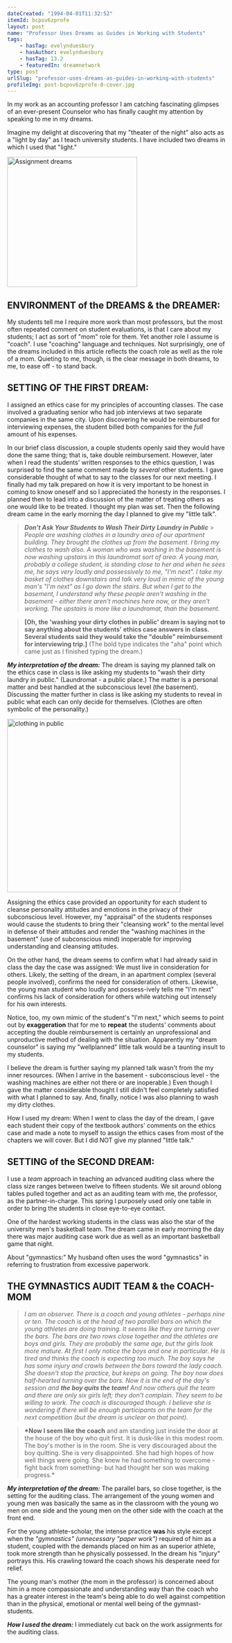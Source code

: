 ```yaml
---
dateCreated: "1994-04-01T11:32:52"
itemId: bcpov6zprofe
layout: post
name: "Professor Uses Dreams as Guides in Working with Students"
tags:
    - hasTag: evelynduesbury
    - hasAuthor: evelynduesbury
    - hasTag: 13.2
    - featuredIn: dreamnetwork
type: post
urlSlug: "professor-uses-dreams-as-guides-in-working-with-students"
profileImg: post-bcpov6zprofe-0-cover.jpg
---
```


In my work as an accounting professor I am catching fascinating glimpses of an ever-present Counselor who has finally caught my attention by speaking to me in my dreams.

Imagine my delight at discovering that my "theater of the night" also acts as a "light by day" as I teach university students. I have included two dreams in which I used that "light."

<img src="../images/post-bcpov6zprofe-1.jpg" alt="Assignment dreams" width="300px" height="auto">

## ENVIRONMENT of the DREAMS & the DREAMER:

My students tell me I require more work than most professors, but the most often repeated comment on student evaluations, is that I care about my students; I act as sort of "mom" role for them. Yet another role I assume is "coach". I use "coaching" language and techniques. Not surprisingly, one of the dreams included in this article reflects the coach role as well as the role of a mom. Quieting to me, though, is the clear message in both dreams, to me, to ease off - to stand back.

## SETTING OF THE FIRST DREAM:

I assigned an ethics case for my principles of accounting classes. The case involved a graduating senior who had job interviews at two separate companies in the same city. Upon discovering he would be reimbursed for interviewing expenses, the student billed both companies for the _full_ amount of his expenses.

In our brief class discussion, a couple students openly said they would have done the same thing; that is, take double reimbursement. However, later when I read the students' written responses to the ethics question, I was surprised to find the same comment made by _several_ other students. I gave considerable thought of what to say to the classes for our next meeting. I finally had my talk prepared on how it is very important to be honest in coming to know oneself and so I appreciated the honesty in the responses. I planned then to lead into a discussion of the matter of treating others as one would like to be treated. I thought my plan was set. Then the following dream came in the early morning the day I planned to give my "little talk".

> **_Don't Ask Your Students to Wash Their Dirty Laundry in Public_** > _People are washing clothes in a laundry area of our apartment building. They brought the clothes up from the basement. I bring my clothes to wash also. A woman who was washing in the basement is now washing upstairs in this laundromat sort of area. A young man, probably a college student, is standing close to her and when he sees me, he says very loudly and possessively to me, "I'm next". I take my basket of clothes downstairs and talk very loud in mimic of the young man's "I'm next" as I go down the stairs. But when I get to the basement, I understand why these people aren't washing in the basement - either there aren't machines here now, or they aren't working. The upstairs is more like a laundromat, than the basement._

> **[Oh, the 'washing your dirty clothes in public' dream is saying not to say anything about the students' ethics case answers in class. Several students said they would take the "double" reimbursement for interviewing trip.]** (The bold type indicates the "aha" point which came just as I finished typing the dream.)

**_My interpretation of the dream:_** The dream is saying my planned talk on the ethics case in class is like asking my students to "wash their dirty laundry in public." (Laundromat - a public place.) The matter is a personal matter and best handled at the subconscious level (the basement). Discussing the matter further in class is like asking my students to reveal in public what each can only decide for themselves. (Clothes are often symbolic of the personality.)

<img src="../images/post-bcpov6zprofe-0.jpg" alt="clothing in public" width="400px" height="auto">

Assigning the ethics case provided an opportunity for each student to cleanse personality attitudes and emotions in the privacy of their subconscious level. However, my "appraisal" of the students responses would cause the students to bring their "cleansing work" to the mental level in defense of their attitudes and render the "washing machines in the basement" (use of subconscious mind) inoperable for improving understanding and cleansing attitudes.

On the other hand, the dream seems to confirm what I had already said in class the day the case was assigned: We must live in consideration for others. Likely, the setting of the dream, in an apartment complex (several people involved), confirms the need for consideration of others. Likewise, the young man student who loudly and possess-ively tells me "I'm next" confirms his lack of consideration for others while watching out intensely for his own interests.

Notice, too, my own mimic of the student's "I'm next," which seems to point out by **exaggeration** that for me to **repeat** the students' comments about accepting the double reimbursement is certainly an unprofessional and unproductive method of dealing with the situation. Apparently my "dream counselor" is saying my "wellplanned" little talk would be a taunting insult to my students.

I believe the dream is further saying my planned talk wasn't from the my inner resources. (When I arrive in the basement - subconscious level - the washing machines are either not there or are inoperable.) Even though I gave the matter considerable thought I still didn't feel completely satisfied with what I planned to say. And, finally, notice I was also planning to wash my dirty clothes.

How I used my dream: When I went to class the day of the dream, I gave each student their copy of the textbook authors' comments on the ethics case and made a note to myself to assign the ethics cases from most of the chapters we will cover. But I did NOT give my planned "little talk."

## SETTING of the SECOND DREAM:

I use a _team_ approach in teaching an advanced auditing class where the class size ranges between twelve to fifteen students. We sit around oblong tables pulled together and act as an auditing team with me, the professor, as the partner-in-charge. This spring I purposely used only one table in order to bring the students in close eye-to-eye contact.

One of the hardest working students in the class was also the star of the university men's basketball team. The dream came in early morning the day there was major auditing case work due as well as an important basketball game that night.

About "gymnastics:" My husband often uses the word "gymnastics" in referring to frustration from excessive paperwork.

## THE GYMNASTICS AUDIT TEAM & the COACH-MOM

> _I am an observer. There is a coach and young athletes - perhaps nine or ten. The coach is at the head of two parallel bars on which the young athletes are doing training. It seems like they are turning over the bars. The bars are two rows close together and the athletes are boys and girls. They are probably the same age, but the girls look more mature. At first I only notice the boys and one in particular. He is tired and thinks the coach is expecting too much. The boy says he has some injury and crawls between the bars toward the lady coach. She doesn't stop the practice, but keeps on going. The boy now does half-hearted turning over the bars. Now it is the end of the day's session and **the boy quits the team!** And now others quit the team and there are only six girls left; they don't complain. They seem to be willing to work. The coach is discouraged though. I believe she is wondering if there will be enough participants on the team for the next competition (but the dream is unclear on that point)._

> **\*Now I seem like the coach** and am standing just inside the door at the house of the boy who quit first. It is dusk-like in this modest room. The boy's mother is in the room. She is very discouraged about the boy quitting. She is very disappointed. She had high hopes of how well things were going. She knew he had something to overcome -fight back from something- but had thought her son was making progress.\*

**_My interpretation of the dream:_** The parallel bars, so close together, is the setting for the auditing class. The arrangement of the young women and young men was basically the same as in the classroom with the young wo men on one side and the young men on the other side with the coach at the front end.

For the young athlete-scholar, the intense practice **was** his style except when the _"gymnastics" (unnecessary "paper work")_ required of him as a student, coupled with the demands placed on him as an superior athlete, took more strength than he physically possessed. In the dream his "injury" portrays this. His crawling toward the coach shows his desperate need for relief.

The young man's mother (the mom in the professor) is concerned about him in a more compassionate and understanding way than the coach who has a greater interest in the team's being able to do well against competition than in the physical, emotional or mental well being of the gymnast-students.

**_How I used the dream:_** I immediately cut back on the work assignments for the auditing class.
